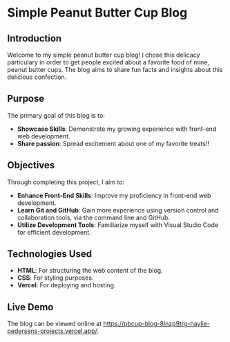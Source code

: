 # Simple Peanut Butter Cup Blog

## Introduction

Welcome to my simple peanut butter cup blog! I chose this delicacy particulary in order to get people excited about a favorite food of mine, peanut butter cups. The blog aims to share fun facts and insights about this delicious confection.

## Purpose

The primary goal of this blog is to:
- **Showcase Skills**: Demonstrate my growing experience with front-end web development.
- **Share passion**: Spread excitement about one of my favorite treats!!

## Objectives

Through completing this project, I aim to:
- **Enhance Front-End Skills**: Improve my proficiency in front-end web development.
- **Learn Git and GitHub**: Gain more experience using version control and collaboration tools, via the command line and GitHub.
- **Utilize Development Tools**: Familiarize myself with Visual Studio Code for efficient development.

## Technologies Used

- **HTML**: For structuring the web content of the blog.
- **CSS**: For styling purposes.
- **Vercel**: For deploying and hosting.

## Live Demo
The blog can be viewed online at https://pbcup-blog-8lnzp9trg-haylie-pedersens-projects.vercel.app/.
